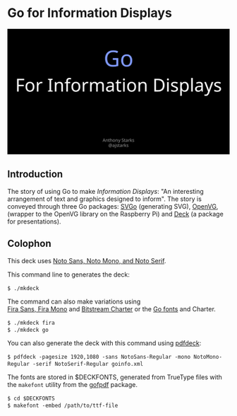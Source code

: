 # Go for Information Displays
![](page1.png)

## Introduction

The story of using Go to make _Information Displays_: "An interesting arrangement
of text and graphics designed to inform".  The story is conveyed through
three Go packages: [SVGo](https://github.com/ajstarks/svgo) (generating SVG), [OpenVG](https://github.com/ajstarks/openvg), (wrapper to the OpenVG library on the Raspberry Pi) and [Deck](https://github.com/ajstarks/deck) (a package for presentations).

## Colophon

This deck uses [Noto Sans, Noto Mono, and Noto Serif](https://en.wikipedia.org/wiki/Noto_fonts).

This command line to generates the deck:

	$ ./mkdeck

The command can also make variations using	
[Fira Sans, Fira Mono](https://en.wikipedia.org/wiki/Fira_Sans) and 
[Bitstream Charter](https://en.wikipedia.org/wiki/Bitstream_Charter) 
or the [Go fonts](https://blog.golang.org/go-fonts) and Charter.

	$ ./mkdeck fira
	$ ./mkdeck go

You can also generate the deck with this command using [pdfdeck](https://github.com/ajstarks/deck/tree/master/cmd/pdfdeck):

	$ pdfdeck -pagesize 1920,1080 -sans NotoSans-Regular -mono NotoMono-Regular -serif NotoSerif-Regular goinfo.xml

The fonts are stored in $DECKFONTS, generated from TrueType files with the ```makefont``` utility 
from the [gofpdf](https://github.com/jung-kurt/gofpdf) package.

	$ cd $DECKFONTS
	$ makefont -embed /path/to/ttf-file
	

